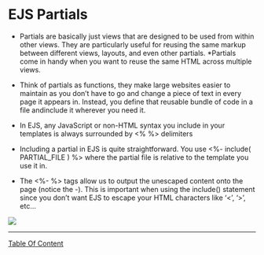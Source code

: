 # EJS Partials
- Partials are basically just views that are designed to be used from within other views. They are particularly useful for reusing the same markup between different views, layouts, and even other partials.
*Partials come in handy when you want to reuse the same HTML across multiple views.

- Think of partials as functions, they make large websites easier to maintain as you don’t have to go and change a piece of text in every page it appears in. Instead, you define that reusable bundle of code in a file andinclude it wherever you need it.

- In EJS, any JavaScript or non-HTML syntax you include in your templates is always surrounded by <% %> delimiters

- Including a partial in EJS is quite straightforward. You use <%- include( PARTIAL_FILE ) %> where the partial file is relative to the template you use it in.

- The <%- %> tags allow us to output the unescaped content onto the page (notice the -). This is important when using the include() statement since you don’t want EJS to escape your HTML characters like ‘<’, ‘>’, etc…

![](https://miro.medium.com/max/850/1*usicWavHRKy4Sjm2XTCBMA.jpeg)



--------------------------------------------------



[Table Of Content](https://github.com/omarXzain/301-reading-notes)
